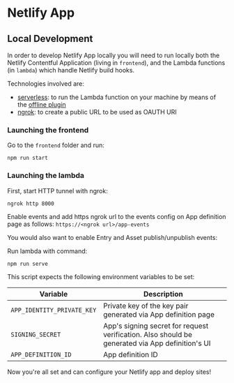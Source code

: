 Netlify App
===

## Local Development

In order to develop Netlify App locally you will need to run locally both the Netlify Contentful 
Application (living in `frontend`), and the Lambda functions (in `lambda`) which handle Netlify build hooks.

Technologies involved are:
* [serverless](https://github.com/serverless/serverless):
to run the Lambda function on your machine by means of the 
[offline plugin](https://github.com/dherault/serverless-offline)
* [ngrok](https://ngrok.com/):
to create a public URL to be used as OAUTH URI

### Launching the frontend

Go to the `frontend` folder and run:
```
npm run start
```

### Launching the lambda

First, start HTTP tunnel with ngrok:
```
ngrok http 8000
```

Enable events and add https ngrok url to the events config on App definition page as follows:
`https://<ngrok url>/app-events`

You would also want to enable Entry and Asset publish/unpublish events:


Run lambda with command:
```
npm run serve
```

This script expects the following environment variables to be set:

| Variable                      | Description                                                               |
| ---                           | ---                                                                       |
| `APP_IDENTITY_PRIVATE_KEY`    | Private key of the key pair generated via App definition page |
| `SIGNING_SECRET` | App's signing secret for request verification. Also should be generated via App definition's UI |
| `APP_DEFINITION_ID` | App definition ID |

Now you're all set and can configure your Netlify app and deploy sites!
